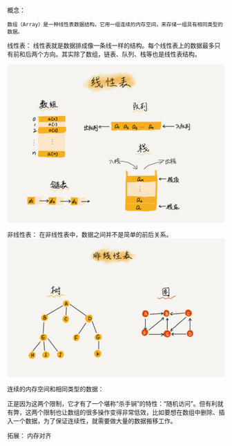 概念：

    数组（Array）是一种线性表数据结构。它用一组连续的内存空间，来存储一组具有相同类型的数据。

线性表： 线性表就是数据排成像一条线一样的结构。每个线性表上的数据最多只有前和后两个方向。其实除了数组，链表、队列、栈等也是线性表结构。

![图片](../../IMG/数组.md/89189258.png)




非线性表： 在非线性表中，数据之间并不是简单的前后关系。![图片](../../IMG/数组.md/0f399ade.png)



连续的内存空间和相同类型的数据：

正是因为这两个限制，它才有了一个堪称“杀手锏”的特性：“随机访问”。但有利就有弊，这两个限制也让数组的很多操作变得非常低效，比如要想在数组中删除、插入一个数据，为了保证连续性，就需要做大量的数据搬移工作。

拓展： 内存对齐


